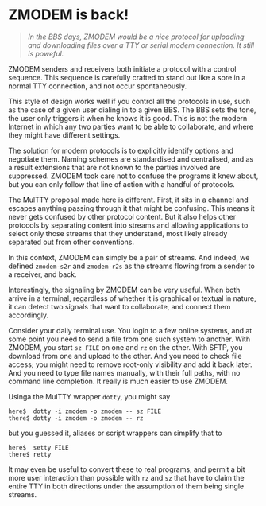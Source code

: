 # ZMODEM is back!

> *In the BBS days, ZMODEM would be a nice protocol
> for uploading and downloading files over a TTY or
> serial modem connection.  It still is poweful.*

ZMODEM senders and receivers both initiate a protocol
with a control sequence.  This sequence is carefully
crafted to stand out like a sore in a normal TTY
connection, and not occur spontaneously.

This style of design works well if you control all the
protocols in use, such as the case of a given user dialing
in to a given BBS.  The BBS sets the tone, the user only
triggers it when he knows it is good.  This is not the
modern Internet in which any two parties want to be able
to collaborate, and where they might have different
settings.

The solution for modern protocols is to explicitly
identify options and negotiate them.  Naming schemes
are standardised and centralised, and as a result
extensions that are not known to the parties involved
are suppressed.  ZMODEM took care not to confuse the
programs it knew about, but you can only follow that
line of action with a handful of protocols.

The MulTTY proposal made here is different.  First,
it sits in a channel and escapes anything passing
through it that might be confusing.  This means it
never gets confused by other protocol content.
But it also helps other protocols by separating
content into streams and allowing applications to
select only those streams that they understand,
most likely already separated out from other
conventions.

In this context, ZMODEM can simply be a pair of
streams.  And indeed, we defined `zmodem-s2r` and
`zmodem-r2s` as the streams flowing from a sender
to a receiver, and back.

Interestingly, the signaling by ZMODEM can be
very useful.  When both arrive in a terminal,
regardless of whether it is graphical or textual
in nature, it can detect two signals that want
to collaborate, and connect them accordingly.

Consider your daily terminal use.  You login to
a few online systems, and at some point you need
to send a file from one such system to another.
With ZMODEM, you start `sz FILE` on one and `rz`
on the other.  With SFTP, you download from one
and upload to the other.  And you need to check
file access; you might need to remove root-only
visibility and add it back later.  And you need
to type file names manually, with their full
paths, with no command line completion.  It
really is much easier to use ZMODEM.

Usinga the MulTTY wrapper `dotty`, you might say

```
here$  dotty -i zmodem -o zmodem -- sz FILE
there$ dotty -i zmodem -o zmodem -- rz
```

but you guessed it, aliases or script wrappers
can simplify that to

```
here$  setty FILE
there$ retty
```

It may even be useful to convert these to real
programs, and permit a bit more user interaction
than possible with `rz` and `sz` that have to
claim the entire TTY in both directions under
the assumption of them being single streams.
